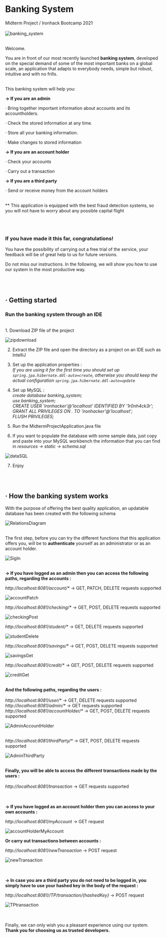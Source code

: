 # Banking System
Midterm Project / Ironhack Bootcamp 2021
<br/><br/>![banking_system](https://github.com/EN-IH-WDPT-JUN21/MaraFdez_Midterm_BankingSystem/blob/main/img/banking_system_noName.png)

<br/>Welcome.

You are in front of our most recently launched <b>banking system</b>, developed on the special demand of some of the most important banks on a global scale, an application that adapts to everybody needs, simple but robust, intuitive and with no frills.

<br/>This banking system will help you:

<b>-> If you are an admin</b>

· Bring together important information about accounts and its accountholders.

· Check the stored information at any time.

· Store all your banking information.

· Make changes to stored information 

<b>-> If you are an account holder</b>

· Check your accounts 

· Carry out a transaction

<b>-> If you are a third party</b>

· Send or receive money from the account holders

<br/>** This application is equipped with the best fraud detection systems, so you will not have to worry about any possible capital flight 

<br/><br/>
### If you have made it this far, congratulations!
You have the possibility of carrying out a free trial of the service, your feedback will be of great help to us for future versions.

Do not miss our instructions. In the following, we will show you how to use our system in the most productive way.

<br><br>
## · Getting started

### Run the banking system through an IDE
<br>
1. Download ZIP file of the project
 
![zipdownload](https://github.com/EN-IH-WDPT-JUN21/MaraFdez_Midterm_BankingSystem/blob/main/img/zipdownload.PNG)

2. Extract the ZIP file and open the directory as a project on an IDE such as IntelliJ

3. Set up the application properties :
  _<br/>If you are using it for the first time you should set up `spring.jpa.hibernate.ddl-auto=create`, otherwise you should keep the actual configuration `spring.jpa.hibernate.ddl-auto=update`_
   
4. Set up MySQL :
<br/>_create database banking_system;
<br/>use banking_system;
<br/>CREATE USER 'ironhacker'@'localhost' IDENTIFIED BY '1r0nh4ck3r';
<br/>GRANT ALL PRIVILEGES ON *.* TO 'ironhacker'@'localhost';
<br/>FLUSH PRIVILEGES;_

5. Run the MidtermProjectApplication.java file

6. If you want to populate the database with some sample data, just copy and paste into your MySQL workbench the information that you can find in _resources -> static -> schema.sql_

![dataSQL](https://github.com/EN-IH-WDPT-JUN21/MaraFdez_Midterm_BankingSystem/blob/main/img/dataSQL.PNG)

7. Enjoy

<br><br>
## · How the banking system works
 
With the purpose of offering the best quality application, an updatable database has been created with the following schema

![RelationsDiagram](https://github.com/EN-IH-WDPT-JUN21/MaraFdez_Midterm_BankingSystem/blob/main/img/RelationsDiagram.png)

<br/>The first step, before you can try the different functions that this application offers you, will be to <b>authenticate</b> yourself as an administrator or as an account holder. 

![SigIn](https://github.com/EN-IH-WDPT-JUN21/MaraFdez_Midterm_BankingSystem/blob/main/img/SigIn.PNG)

<br/>**-> If you have logged as an admin then you can access the following paths, regarding the accounts :**

_http://localhost:8081/account/*_  ->  GET, PATCH, DELETE requests supported 

![accountPatch](https://github.com/EN-IH-WDPT-JUN21/MaraFdez_Midterm_BankingSystem/blob/main/img/accountPatch.PNG)


_http://localhost:8081/checking/*_ ->  GET, POST, DELETE requests supported

![checkingPost](https://github.com/EN-IH-WDPT-JUN21/MaraFdez_Midterm_BankingSystem/blob/main/img/checkingPost.PNG)


_http://localhost:8081/student/*_  ->  GET, DELETE requests supported

![studentDelete](https://github.com/EN-IH-WDPT-JUN21/MaraFdez_Midterm_BankingSystem/blob/main/img/studentDelete.PNG)


_http://localhost:8081/savings/*_  -> GET, POST, DELETE requests supported

![savingsGet](https://github.com/EN-IH-WDPT-JUN21/MaraFdez_Midterm_BankingSystem/blob/main/img/savingsGet.PNG)


_http://localhost:8081/credit/*_   -> GET, POST, DELETE requests supported

![creditGet](https://github.com/EN-IH-WDPT-JUN21/MaraFdez_Midterm_BankingSystem/blob/main/img/creditGet.PNG)


<br/>**And the following paths, regarding the users :**
<br/><br/>_http://localhost:8081/user/*_     -> GET, DELETE requests supported
<br/>_http://localhost:8081/admin/*_         -> GET requests supported
<br/>_http://localhost:8081/accountHolder/*_ -> GET, POST, DELETE requests supported

![AdminAccountHolder](https://github.com/EN-IH-WDPT-JUN21/MaraFdez_Midterm_BankingSystem/blob/main/img/AdminAccountHolder.PNG)

<br/>_http://localhost:8081/thirdParty/*_    -> GET, POST, DELETE requests supported

![AdminThirdParty](https://github.com/EN-IH-WDPT-JUN21/MaraFdez_Midterm_BankingSystem/blob/main/img/AdminThirdParty.PNG)


<br/>**Finally, you will be able to access the different transactions made by the users :**
<br/><br/>_http://localhost:8081/transaction_ -> GET requests supported

<br/><br/>**-> If you have logged as an account holder then you can access to your own accounts :**

_http://localhost:8081/myAccount_ -> GET request

![accountHolderMyAccount](https://github.com/EN-IH-WDPT-JUN21/MaraFdez_Midterm_BankingSystem/blob/main/img/accountHolderMyAccount.PNG)

**Or carry out transactions between accounts :**

_http://localhost:8081/newTransaction_ -> POST request

![newTransaction](https://github.com/EN-IH-WDPT-JUN21/MaraFdez_Midterm_BankingSystem/blob/main/img/newTransaction.PNG)

<br/><br/>**-> In case you are a third party you do not need to be logged in, you simply have to use your hashed key in the body of the request  :**

_http://localhost:8081//TP/transaction/{hashedKey}_ -> POST request

![TPtransaction](https://github.com/EN-IH-WDPT-JUN21/MaraFdez_Midterm_BankingSystem/blob/main/img/TPtransaction.PNG)

<br/><br/> Finally, we can only wish you a pleasant experience using our system. 
<br/>**Thank you for choosing us as trusted developers.** 

